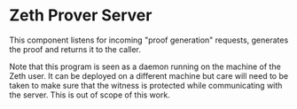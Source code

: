 # Zeth Prover Server

This component listens for incoming "proof generation" requests, generates the proof and returns it to the caller.

Note that this program is seen as a daemon running on the machine of the Zeth user. It can be deployed on a different machine but care will need to be taken to make sure that the witness is protected while communicating with the server. This is out of scope of this work.
